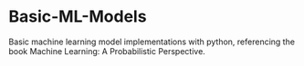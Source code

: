 # Basic-ML-Models
Basic machine learning model implementations with python, referencing the book Machine Learning: A Probabilistic Perspective.
